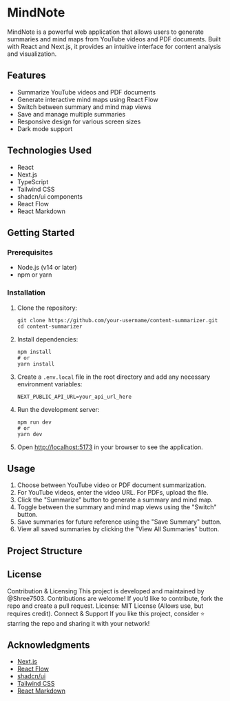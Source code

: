 # MindNote

MindNote is a powerful web application that allows users to generate summaries and mind maps from YouTube videos and PDF documents. Built with React and Next.js, it provides an intuitive interface for content analysis and visualization.

## Features

- Summarize YouTube videos and PDF documents
- Generate interactive mind maps using React Flow
- Switch between summary and mind map views
- Save and manage multiple summaries
- Responsive design for various screen sizes
- Dark mode support

## Technologies Used

- React
- Next.js
- TypeScript
- Tailwind CSS
- shadcn/ui components
- React Flow
- React Markdown

## Getting Started

### Prerequisites

- Node.js (v14 or later)
- npm or yarn

### Installation

1. Clone the repository:
   ```
   git clone https://github.com/your-username/content-summarizer.git
   cd content-summarizer
   ```

2. Install dependencies:
   ```
   npm install
   # or
   yarn install
   ```

3. Create a `.env.local` file in the root directory and add any necessary environment variables:
   ```
   NEXT_PUBLIC_API_URL=your_api_url_here
   ```

4. Run the development server:
   ```
   npm run dev
   # or
   yarn dev
   ```

5. Open [http://localhost:5173](http://localhost:5173) in your browser to see the application.

## Usage

1. Choose between YouTube video or PDF document summarization.
2. For YouTube videos, enter the video URL. For PDFs, upload the file.
3. Click the "Summarize" button to generate a summary and mind map.
4. Toggle between the summary and mind map views using the "Switch" button.
5. Save summaries for future reference using the "Save Summary" button.
6. View all saved summaries by clicking the "View All Summaries" button.

## Project Structure

## License
Contribution & Licensing
This project is developed and maintained by @Shree7503.
Contributions are welcome! If you’d like to contribute, fork the repo and create a pull request.
License: MIT License (Allows use, but requires credit).
Connect & Support
If you like this project, consider ⭐ starring the repo and sharing it with your network!

## Acknowledgments

- [Next.js](https://nextjs.org/)
- [React Flow](https://reactflow.dev/)
- [shadcn/ui](https://ui.shadcn.com/)
- [Tailwind CSS](https://tailwindcss.com/)
- [React Markdown](https://github.com/remarkjs/react-markdown)
